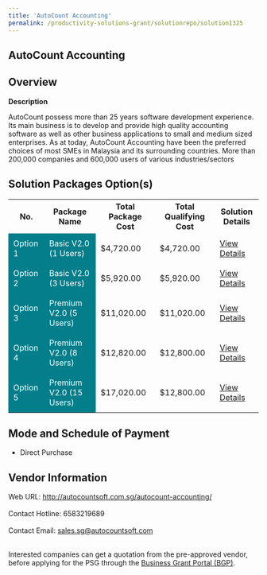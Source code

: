 ```yaml
---
title: 'AutoCount Accounting'
permalink: /productivity-solutions-grant/solutionrepo/solution1325
---
```


## AutoCount Accounting

## Overview

**Description**

AutoCount possess more than 25 years software development experience. Its main business is to develop and provide high quality accounting software as well as other business applications to small and medium sized enterprises. As at today, AutoCount Accounting have been the preferred choices of most SMEs in Malaysia and its surrounding countries. More than 200,000 companies and 600,000 users of various industries/sectors

## Solution Packages Option(s)

<table>
<tr>
<th><b>No.</b></th>
<th><b>Package Name</b></th>
<th><b>Total Package Cost</b></th>
<th><b>Total Qualifying Cost</b></th>
<th><b>Solution Details</b></th>
</tr>
<tr>
<td style='padding: 10px; background-color: #037E8A; color: #FFFFFF;'>Option 1</td>
<td style='padding: 10px; background-color: #037E8A; color: #FFFFFF;'>Basic V2.0 (1 Users) </td>
<td style='padding: 10px;'>$4,720.00</td>
<td style='padding: 10px;'>$4,720.00</td>
<td style='padding: 10px;'><a href='/images/psg/Autocount_AutoCount_Accounting_Desensitised_Annex_3_Part1.pdf' target='_blank'>View Details</a></td>
</tr>
<tr>
<td style='padding: 10px; background-color: #037E8A; color: #FFFFFF;'>Option 2</td>
<td style='padding: 10px; background-color: #037E8A; color: #FFFFFF;'>Basic V2.0 (3 Users) </td>
<td style='padding: 10px;'>$5,920.00</td>
<td style='padding: 10px;'>$5,920.00</td>
<td style='padding: 10px;'><a href='/images/psg/Autocount_AutoCount_Accounting_Desensitised_Annex_3_Part2.pdf' target='_blank'>View Details</a></td>
</tr>
<tr>
<td style='padding: 10px; background-color: #037E8A; color: #FFFFFF;'>Option 3</td>
<td style='padding: 10px; background-color: #037E8A; color: #FFFFFF;'>Premium V2.0 (5 Users)</td>
<td style='padding: 10px;'>$11,020.00</td>
<td style='padding: 10px;'>$11,020.00</td>
<td style='padding: 10px;'><a href='/images/psg/Autocount_AutoCount_Accounting_Desensitised_Annex_3_Part3.pdf' target='_blank'>View Details</a></td>
</tr>
<tr>
<td style='padding: 10px; background-color: #037E8A; color: #FFFFFF;'>Option 4</td>
<td style='padding: 10px; background-color: #037E8A; color: #FFFFFF;'>Premium V2.0 (8 Users)  </td>
<td style='padding: 10px;'>$12,820.00</td>
<td style='padding: 10px;'>$12,800.00</td>
<td style='padding: 10px;'><a href='/images/psg/Autocount_AutoCount_Accounting_Desensitised_Annex_3_Part4.pdf' target='_blank'>View Details</a></td>
</tr>
<tr>
<td style='padding: 10px; background-color: #037E8A; color: #FFFFFF;'>Option 5</td>
<td style='padding: 10px; background-color: #037E8A; color: #FFFFFF;'>Premium V2.0 (15 Users) </td>
<td style='padding: 10px;'>$17,020.00</td>
<td style='padding: 10px;'>$12,800.00</td>
<td style='padding: 10px;'><a href='/images/psg/Autocount_AutoCount_Accounting_Desensitised_Annex_3_Part5.pdf' target='_blank'>View Details</a></td>
</tr>
</table>

## Mode and Schedule of Payment

 - Direct Purchase

## Vendor Information

 Web URL: http://autocountsoft.com.sg/autocount-accounting/ <br><br>Contact Hotline: 6583219689 <br><br>Contact Email: sales.sg@autocountsoft.com <br><br>

Interested companies can get a quotation from the pre-approved vendor, before applying for the PSG through the <a href='https://www.businessgrants.gov.sg/' target='_blank' rel='noopener'>Business Grant Portal (BGP)</a>.

<script src="/jquery/resize-tables.js"></script>
